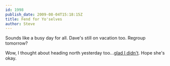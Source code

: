 ```yaml
---
id: 1998
publish_date: 2009-08-04T15:18:15Z
title: Fend for Yo'selves
author: Steve
---
```

Sounds like a busy day for all. Dave's still on vacation too. Regroup tomorrow?

Wow, I thought about heading north yesterday too...[glad I didn't](http://www.dailycamera.com/news/2009/aug/03/cyclist-struck-lightning-north-boulder/?partner=yahoo_headlines). Hope she's okay.